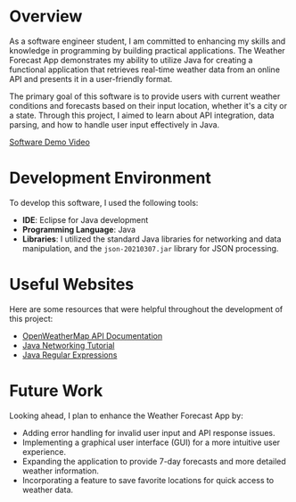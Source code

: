 # Overview

As a software engineer student, I am committed to enhancing my skills and knowledge in programming by building practical applications. The Weather Forecast App demonstrates my ability to utilize Java for creating a functional application that retrieves real-time weather data from an online API and presents it in a user-friendly format.

The primary goal of this software is to provide users with current weather conditions and forecasts based on their input location, whether it's a city or a state. Through this project, I aimed to learn about API integration, data parsing, and how to handle user input effectively in Java.

[Software Demo Video](https://www.youtube.com/watch?v=zsKGHuYmAhk)

# Development Environment

To develop this software, I used the following tools:

- **IDE**: Eclipse for Java development
- **Programming Language**: Java
- **Libraries**: I utilized the standard Java libraries for networking and data manipulation, and the `json-20210307.jar` library for JSON processing.

# Useful Websites

Here are some resources that were helpful throughout the development of this project:

- [OpenWeatherMap API Documentation](https://openweathermap.org/api)
- [Java Networking Tutorial](https://www.javatpoint.com/java-networking)
- [Java Regular Expressions](https://docs.oracle.com/javase/tutorial/java/util/regex/index.html)

# Future Work

Looking ahead, I plan to enhance the Weather Forecast App by:

- Adding error handling for invalid user input and API response issues.
- Implementing a graphical user interface (GUI) for a more intuitive user experience.
- Expanding the application to provide 7-day forecasts and more detailed weather information.
- Incorporating a feature to save favorite locations for quick access to weather data.
